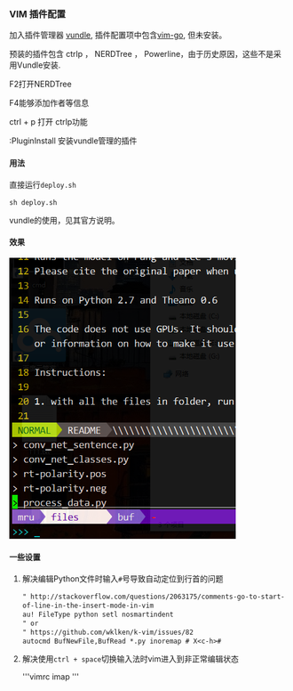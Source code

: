 ### VIM 插件配置

加入插件管理器 [vundle](https://github.com/VundleVim/Vundle.vim), 插件配置项中包含[vim-go](https://github.com/fatih/vim-go), 但未安装。

预装的插件包含 ctrlp ， NERDTree ， Powerline，由于历史原因，这些不是采用Vundle安装.

F2打开NERDTree

F4能够添加作者等信息

ctrl + p 打开 ctrlp功能

:PluginInstall 安装vundle管理的插件

#### 用法

直接运行`deploy.sh`

  ```shell
  sh deploy.sh
  ```

vundle的使用，见其官方说明。

#### 效果

![效果](effect.png)

#### 一些设置

1. 解决编辑Python文件时输入`#`号导致自动定位到行首的问题

    ```vimrc
    " http://stackoverflow.com/questions/2063175/comments-go-to-start-of-line-in-the-insert-mode-in-vim
    au! FileType python setl nosmartindent
    " or 
    " https://github.com/wklken/k-vim/issues/82
    autocmd BufNewFile,BufRead *.py inoremap # X<c-h>#
    ```
2. 解决使用`ctrl + space`切换输入法时vim进入到非正常编辑状态

    '''vimrc
    imap <Nul> <Space>
    '''
